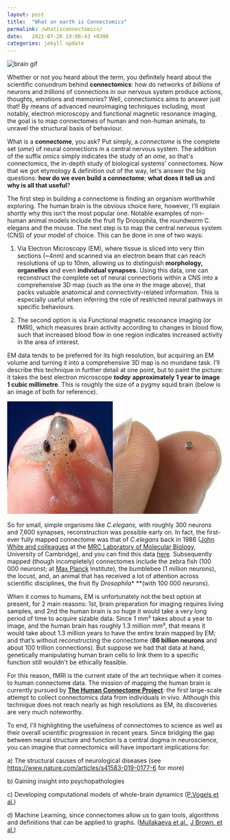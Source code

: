 ```yaml
---
layout: post
title:  "What on earth is Connectomics"
permalink: /whatisconnectomics/
date:   2022-07-26 19:08:43 +0300
categories: jekyll update
---
```


![brain gif](/images/flybrain.gif)

Whether or not you heard about the term, you definitely heard about the scientific conundrum behind **connectomics**: how do networks of *billions* of neurons and *trillions* of connections in our nervous system produce actions, thoughts, emotions and memories? Well, connectomics aims to answer just that! By means of advanced neuroimaging techniques including, most notably, electron microscopy and functional magnetic resonance imaging, the goal is to map connectomes of human and non-human animals, to unravel the structural basis of behaviour.

What is a **connectome**, you ask? Put simply, a *connectome* is the complete set (*ome*) of neural connections in a central nervous system. The addition of the suffix *omics* simply indicates the study of an *ome*, so that's connectomics, the in-depth study of biological systems' connectomes. Now that we got etymology & definition out of the way, let's answer the big questions: **how do we even build a connectome**; **what does it tell us** and **why is all that useful**?

The first step in building a connectome is finding an organism worthwhile exploring. The human brain is the obvious choice here, however, I’ll explain shortly why this isn’t the most popular one. Notable examples of non-human animal models include the fruit fly Drosophila, the roundworm C. elegans and the mouse. The next step is to map the central nervous system (CNS) of your model of choice. This can be done in one of two ways:

1. Via Electron Microscopy (EM), where tissue is sliced into very thin sections (~4nm) and scanned via an electron beam that can reach resolutions of up to 10nm, allowing us to distinguish **morphology, organelles** and even **individual synapses.** Using this data, one can reconstruct the complete set of neural connections within a CNS into a comprehensive 3D map (such as the one in the image above), that packs valuable anatomical and connectivity-related information. This is especially useful when inferring the role of restricted neural pathways in specific behaviours.

2. The second option is via Functional magnetic resonance imaging (or fMRI), which measures brain activity according to changes in blood flow, such that increased blood flow in one region indicates increased activity in the area of interest.

EM data tends to be preferred for its high resolution, but acquiring an EM volume and turning it into a comprehensive 3D map is no mundane task. I’ll describe this technique in further detail at one point, but to paint the picture: it takes the best electron microscope ***today*** **approximately** **1 year to image 1 cubic millimetre**. This is roughly the size of a pygmy squid brain (below is an image of both for reference).

![Image 1](/images/squidcube.png)

So for small, simple organisms like *C.elegans,* with roughly 300 neurons and 7,600 synapses, reconstruction was possible early on. In fact, the first-ever fully mapped connectome was that of *C.elegans* back in 1986 ([John White and colleagues](https://www.sciencedirect.com/science/article/pii/S0166223618302443) at the [MRC Laboratory of Molecular Biology](https://www2.mrc-lmb.cam.ac.uk/), University of Cambridge), and you can find this data [here](https://wormwiring.org/index.html). Subsequently mapped (though incompletely) connectomes include the zebra fish (100 000 neuronst; at [Max Planck](http://fishatlas.neuro.mpg.de/zebrafishatlas/main_page) Institute), the bumblebee (1 million neurons), the locust, and, an animal that has received a lot of attention across scientific disciplines, the fruit fly *Drosophila** **(with 100 000 neurons).

When it comes to humans, EM is unfortunately not the best option at present, for 2 main reasons: 1st, brain preparation for imaging requires living samples, and 2nd the human brain is so huge it would take a very long period of time to acquire sizable data. Since 1 mm³ takes about a year to image, and the human brain has roughly 1.3 million mm³, that means it would take about 1.3 million years to have the entire brain mapped by EM; and that’s without reconstructing the connectome (**86 billion neurons** and about 100 trillion connections). But suppose we had that data at hand, genetically manipulating human brain cells to link them to a specific function still wouldn't be ethically feasible. 

For this reason, fMRI is the current state of the art technique when it comes to human connectome data. The mission of mapping the human brain is currently pursued by **[The Human Connectome Project](http://www.humanconnectomeproject.org/about/)**: the first large-scale attempt to collect connectomics data from individuals in vivo. Although this technique does not reach nearly as high resolutions as EM, its discoveries are very much noteworthy.

To end, I'll highlighting the usefulness of connectomes to science as well as their overall scientific progression in recent years. Since bridging the gap between neural structure and function is a central dogma in neuroscience, you can imagine that connectomics will have important implications for:

a) The structural causes of neurological diseases (see https://www.nature.com/articles/s41583-019-0177-6 for more)

b) Gaining insight into psychopathologies

c) Developing computational models of whole-brain dynamics ([P.Vogels et al.](https://www.annualreviews.org/doi/pdf/10.1146/annurev.neuro.28.061604.135637))

d) Machine Learning, since connectomes allow us to gain tools, algorithms and definitions that can be applied to graphs. ([Mullakaeva et al.](https://arxiv.org/abs/2204.00323), [J Brown, et al.](https://arxiv.org/abs/1611.08699))
